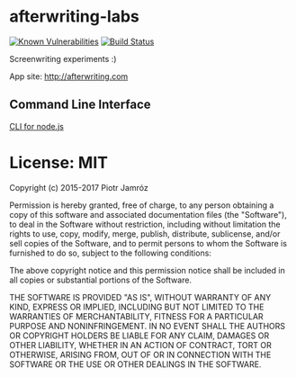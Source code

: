 afterwriting-labs
=================

[![Known Vulnerabilities](https://snyk.io/test/github/ifrost/afterwriting-labs/badge.svg)](https://snyk.io/test/github/ifrost/afterwriting-labs)
[![Build Status](https://travis-ci.org/ifrost/afterwriting-labs.svg?branch=master)](https://travis-ci.org/ifrost/afterwriting-labs)

Screenwriting experiments :)

App site: http://afterwriting.com
	
Command Line Interface
----------------------

[CLI for node.js](docs/clients.md)

License: MIT
============

Copyright (c) 2015-2017 Piotr Jamróz

Permission is hereby granted, free of charge, to any person obtaining a copy of this software and associated documentation files (the "Software"), to deal in the Software without restriction, including without limitation the rights to use, copy, modify, merge, publish, distribute, sublicense, and/or sell copies of the Software, and to permit persons to whom the Software is furnished to do so, subject to the following conditions:

The above copyright notice and this permission notice shall be included in all copies or substantial portions of the Software.

THE SOFTWARE IS PROVIDED "AS IS", WITHOUT WARRANTY OF ANY KIND, EXPRESS OR IMPLIED, INCLUDING BUT NOT LIMITED TO THE WARRANTIES OF MERCHANTABILITY, FITNESS FOR A PARTICULAR PURPOSE AND NONINFRINGEMENT. IN NO EVENT SHALL THE AUTHORS OR COPYRIGHT HOLDERS BE LIABLE FOR ANY CLAIM, DAMAGES OR OTHER LIABILITY, WHETHER IN AN ACTION OF CONTRACT, TORT OR OTHERWISE, ARISING FROM, OUT OF OR IN CONNECTION WITH THE SOFTWARE OR THE USE OR OTHER DEALINGS IN THE SOFTWARE.
